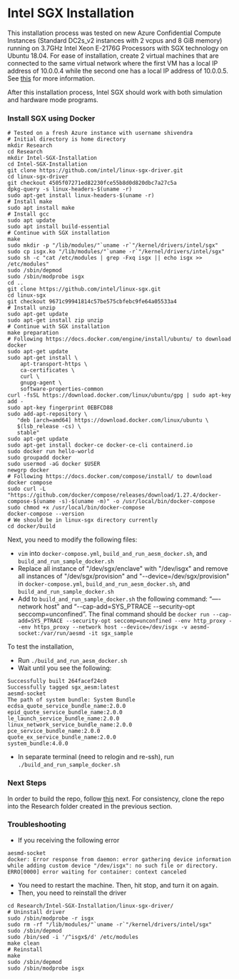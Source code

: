 # Intel SGX Installation
This installation process was tested on new Azure Confidential Compute Instances (Standard DC2s\_v2 instances with 2 vcpus and 8 GiB memory) running on 3.7GHz Intel Xeon E-2176G Processors with SGX technology on Ubuntu 18.04. For ease of installation, create 2 virtual machines that are connected to the same virtual network where the first VM has a local IP address of 10.0.0.4 while the second one has a local IP address of 10.0.0.5. See [this](AzureInstanceInformation.md) for more information.

After this installation process, Intel SGX should work with both simulation and hardware mode programs.

### Install SGX using Docker
```shell
# Tested on a fresh Azure instance with username shivendra
# Initial directory is home directory
mkdir Research
cd Research
mkdir Intel-SGX-Installation
cd Intel-SGX-Installation
git clone https://github.com/intel/linux-sgx-driver.git
cd linux-sgx-driver
git checkout 4505f07271ed82230fce55b8d0d820dbc7a27c5a
dpkg-query -s linux-headers-$(uname -r)
sudo apt-get install linux-headers-$(uname -r)
# Install make
sudo apt install make      
# Install gcc
sudo apt update
sudo apt install build-essential
# Continue with SGX installation
make
sudo mkdir -p "/lib/modules/"`uname -r`"/kernel/drivers/intel/sgx"
sudo cp isgx.ko "/lib/modules/"`uname -r`"/kernel/drivers/intel/sgx"
sudo sh -c "cat /etc/modules | grep -Fxq isgx || echo isgx >> /etc/modules"
sudo /sbin/depmod
sudo /sbin/modprobe isgx
cd ..
git clone https://github.com/intel/linux-sgx.git
cd linux-sgx
git checkout 9671c99941814c57be575cbfebc9fe64a05533a4
# Install unzip
sudo apt-get update
sudo apt-get install zip unzip
# Continue with SGX installation
make preparation
# Following https://docs.docker.com/engine/install/ubuntu/ to download docker
sudo apt-get update
sudo apt-get install \
    apt-transport-https \
    ca-certificates \
    curl \
    gnupg-agent \
    software-properties-common
curl -fsSL https://download.docker.com/linux/ubuntu/gpg | sudo apt-key add -
sudo apt-key fingerprint 0EBFCD88
sudo add-apt-repository \
   "deb [arch=amd64] https://download.docker.com/linux/ubuntu \
   $(lsb_release -cs) \
   stable"
sudo apt-get update
sudo apt-get install docker-ce docker-ce-cli containerd.io
sudo docker run hello-world
sudo groupadd docker
sudo usermod -aG docker $USER
newgrp docker 
# Following https://docs.docker.com/compose/install/ to download docker compose
sudo curl -L "https://github.com/docker/compose/releases/download/1.27.4/docker-compose-$(uname -s)-$(uname -m)" -o /usr/local/bin/docker-compose
sudo chmod +x /usr/local/bin/docker-compose
docker-compose --version
# We should be in linux-sgx directory currently
cd docker/build
```

Next, you need to modify the following files:
- `vim` into `docker-compose.yml`, `build_and_run_aesm_docker.sh`, and `build_and_run_sample_docker.sh`
- Replace all instance of "/dev/sgx/enclave" with "/dev/isgx" and remove all instances of "/dev/sgx/provision" and "--device=/dev/sgx/provision" in `docker-compose.yml`, `build_and_run_aesm_docker.sh`, and `build_and_run_sample_docker.sh`
- Add to `build_and_run_sample_docker.sh` the following command: “—-network host” and “--cap-add=SYS_PTRACE --security-opt seccomp=unconfined”. The final command should be `docker run --cap-add=SYS_PTRACE --security-opt seccomp=unconfined --env http_proxy --env https_proxy --network host --device=/dev/isgx -v aesmd-socket:/var/run/aesmd -it sgx_sample`

To test the installation,
- Run `./build_and_run_aesm_docker.sh`
- Wait until you see the following:
```
Successfully built 264facef24c0
Successfully tagged sgx_aesm:latest
aesmd-socket
The path of system bundle: System Bundle
ecdsa_quote_service_bundle_name:2.0.0
epid_quote_service_bundle_name:2.0.0
le_launch_service_bundle_name:2.0.0
linux_network_service_bundle_name:2.0.0
pce_service_bundle_name:2.0.0
quote_ex_service_bundle_name:2.0.0
system_bundle:4.0.0
```
- In separate terminal (need to relogin and re-ssh), run `./build_and_run_sample_docker.sh`

### Next Steps
In order to build the repo, follow [this](RepoInstallation.md) next. For consistency, clone the repo into the Research folder created in the previous section.

### Troubleshooting
- If you receiving the following error
```
aesmd-socket
docker: Error response from daemon: error gathering device information while adding custom device "/dev/isgx": no such file or directory.
ERRO[0000] error waiting for container: context canceled 
```
- You need to restart the machine. Then, hit stop, and turn it on again.
- Then, you need to reinstall the driver
```shell
cd Research/Intel-SGX-Installation/linux-sgx-driver/
# Uninstall driver
sudo /sbin/modprobe -r isgx
sudo rm -rf "/lib/modules/"`uname -r`"/kernel/drivers/intel/sgx"
sudo /sbin/depmod
sudo /bin/sed -i '/^isgx$/d' /etc/modules
make clean
# Reinstall
make
sudo /sbin/depmod
sudo /sbin/modprobe isgx
```